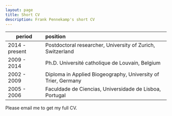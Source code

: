 ```yaml
---
layout: page
title: Short CV
description: Frank Pennekamp's short CV
---
```


| period   |      position  |
|----------|:-------------|
| 2014 - present | Postdoctoral researcher, University of Zurich, Switzerland   |
| 2009 - 2014    | Ph.D. Université catholique de Louvain, Belgium    |  
| 2002 - 2009    | Diploma in Applied Biogeography, University of Trier, Germany |  
| 2005 - 2006    | Faculdade de Ciencias, Universidade de Lisboa, Portugal |  
     
Please email me to get my full CV.

